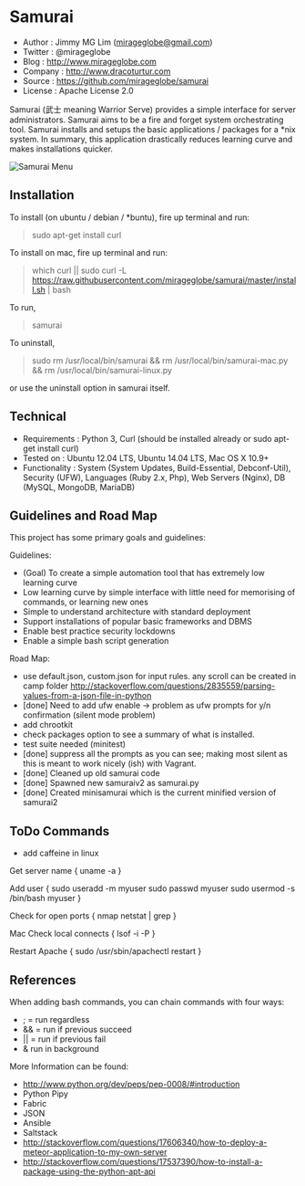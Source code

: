 Samurai
================================================

- Author : Jimmy MG Lim (mirageglobe@gmail.com)
- Twitter : @mirageglobe
- Blog : http://www.mirageglobe.com
- Company : http://www.dracoturtur.com
- Source : https://github.com/mirageglobe/samurai
- License : Apache License 2.0

Samurai (武士 meaning Warrior Serve) provides a simple interface for server administrators. Samurai aims to be a fire and forget system orchestrating tool. Samurai installs and setups the basic applications / packages for a *nix system. In summary, this application drastically reduces learning curve and makes installations quicker.

![Samurai Menu](https://raw.githubusercontent.com/mirageglobe/samurai/master/samurai.png)


Installation
-----------------------------

To install (on ubuntu / debian / *buntu), fire up terminal and run:

> sudo apt-get install curl

To install on mac, fire up terminal and run:

> which curl || sudo curl -L https://raw.githubusercontent.com/mirageglobe/samurai/master/install.sh | bash

To run,

> samurai

To uninstall,

> sudo rm /usr/local/bin/samurai && rm /usr/local/bin/samurai-mac.py && rm /usr/local/bin/samurai-linux.py

or use the uninstall option in samurai itself.


Technical
-----------------------------

- Requirements : Python 3, Curl (should be installed already or sudo apt-get install curl)
- Tested on : Ubuntu 12.04 LTS, Ubuntu 14.04 LTS, Mac OS X 10.9+
- Functionality : System (System Updates, Build-Essential, Debconf-Util), Security (UFW), Languages (Ruby 2.x, Php), Web Servers (Nginx), DB (MySQL, MongoDB, MariaDB)


Guidelines and Road Map
-----------------------------

This project has some primary goals and guidelines:

Guidelines:

- (Goal) To create a simple automation tool that has extremely low learning curve
- Low learning curve by simple interface with little need for memorising of commands, or learning new ones
- Simple to understand architecture with standard deployment
- Support installations of popular basic frameworks and DBMS
- Enable best practice security lockdowns
- Enable a simple bash script generation

Road Map:

- use default.json, custom.json for input rules. any scroll can be created in camp folder http://stackoverflow.com/questions/2835559/parsing-values-from-a-json-file-in-python
- [done] Need to add ufw enable -> problem as ufw prompts for y/n confirmation (silent mode problem)
- add chrootkit
- check packages option to see a summary of what is installed.
- test suite needed (minitest)
- [done] suppress all the prompts as you can see; making most silent as this is meant to work nicely (ish) with Vagrant.
- [done] Cleaned up old samurai code
- [done] Spawned new samuraiv2 as samurai.py
- [done] Created minisamurai which is the current minified version of samurai2 

ToDo Commands
-----------------------------
- add caffeine in linux

Get server name {
  uname -a
}

Add user {
  sudo useradd -m myuser
  sudo passwd myuser
  sudo usermod -s /bin/bash myuser
}

Check for open ports {
  nmap
  netstat | grep 
}

Mac Check local connects {
  lsof -i -P
}

Restart Apache {
  sudo /usr/sbin/apachectl restart 
}


References
-----------------------------
When adding bash commands, you can chain commands with four ways:

- ; = run regardless
- && = run if previous succeed
- || = run if previous fail
- & run in background

More Information can be found:

- http://www.python.org/dev/peps/pep-0008/#introduction
- Python Pipy
- Fabric
- JSON
- Ansible
- Saltstack
- http://stackoverflow.com/questions/17606340/how-to-deploy-a-meteor-application-to-my-own-server
- http://stackoverflow.com/questions/17537390/how-to-install-a-package-using-the-python-apt-api
